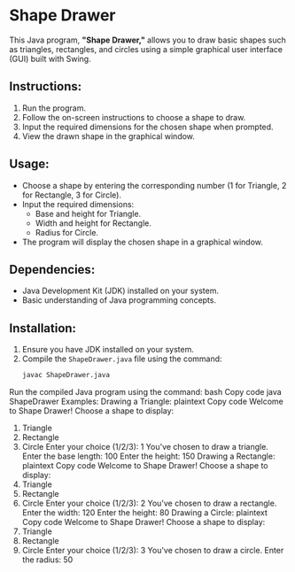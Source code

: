 # Shape Drawer

This Java program, **"Shape Drawer,"** allows you to draw basic shapes such as triangles, rectangles, and circles using a simple graphical user interface (GUI) built with Swing.

## Instructions:

1. Run the program.
2. Follow the on-screen instructions to choose a shape to draw.
3. Input the required dimensions for the chosen shape when prompted.
4. View the drawn shape in the graphical window.

## Usage:

- Choose a shape by entering the corresponding number (1 for Triangle, 2 for Rectangle, 3 for Circle).
- Input the required dimensions:
  - Base and height for Triangle.
  - Width and height for Rectangle.
  - Radius for Circle.
- The program will display the chosen shape in a graphical window.

## Dependencies:

- Java Development Kit (JDK) installed on your system.
- Basic understanding of Java programming concepts.

## Installation:

1. Ensure you have JDK installed on your system.
2. Compile the `ShapeDrawer.java` file using the command:
   ```bash
   javac ShapeDrawer.java
Run the compiled Java program using the command:
bash
Copy code
java ShapeDrawer
Examples:
Drawing a Triangle:
plaintext
Copy code
Welcome to Shape Drawer!
Choose a shape to display:
1. Triangle
2. Rectangle
3. Circle
Enter your choice (1/2/3): 1
You've chosen to draw a triangle.
Enter the base length: 100
Enter the height: 150
Drawing a Rectangle:
plaintext
Copy code
Welcome to Shape Drawer!
Choose a shape to display:
1. Triangle
2. Rectangle
3. Circle
Enter your choice (1/2/3): 2
You've chosen to draw a rectangle.
Enter the width: 120
Enter the height: 80
Drawing a Circle:
plaintext
Copy code
Welcome to Shape Drawer!
Choose a shape to display:
1. Triangle
2. Rectangle
3. Circle
Enter your choice (1/2/3): 3
You've chosen to draw a circle.
Enter the radius: 50
